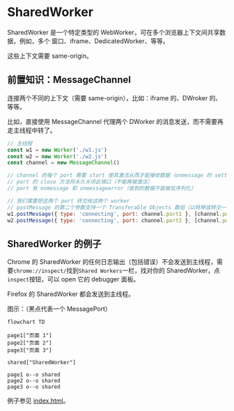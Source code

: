 # SharedWorker

SharedWorker 是一个特定类型的 WebWorker，可在多个浏览器上下文间共享数据，例如，多个 窗口、iframe、DedicatedWorker、等等。

这些上下文需要 same-origin。

## 前置知识：MessageChannel

连接两个不同的上下文（需要 same-origin），比如：iframe 的、DWroker 的、等等。

比如，直接使用 MessageChannel 代理两个 DWorker 的消息发送，而不需要再走主线程中转了。

```js
// 主线程
const w1 = new Worker('./w1.js')
const w2 = new Worker('./w2.js')
const channel = new MessageChannel()

// channel 的每个 port 需要 start 使其激活从而才能接收数据（onmessage 的 setter 里会自执行一次，而 addEventListener 不会）
// port 的 close 方法将永久关闭此端口（不能再被激活）
// port 有 onmessage 和 onmessageerror（收到的数据不能被反序列化）

// 我们需要把这两个 port 转交给这两个 worker
// postMessage 的第二个参数支持一个 Transferable Objects 数组（以转移或转交一个数据而不是复制），而 channel 的 port1 和 port2 就是此类型
w1.postMessage({ type: 'connecting', port: channel.port1 }, [channel.port1])
w2.postMessage({ type: 'connecting', port: channel.port2 }, [channel.port2])
```

## SharedWorker 的例子

Chrome 的 SharedWorker 的任何日志输出（包括错误）不会发送到主线程，需要`chrome://inspect/`找到`Shared Workers`一栏，找对你的 SharedWorker，点`inspect`按钮，可以 open 它的 debugger 面板。

Firefox 的 SharedWorker 都会发送到主线程。

图示：（黑点代表一个 MessagePort）

```mermaid
flowchart TD

page1["页面 1"]
page2["页面 2"]
page3["页面 3"]

shared["SharedWorker"]

page1 o--o shared
page2 o--o shared
page3 o--o shared

```

例子参见 [index.html](./demo/index.html)。
